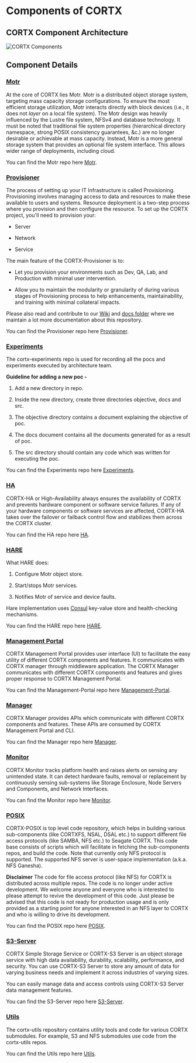 # Components of CORTX

## CORTX Component Architecture

![CORTX Components](https://user-images.githubusercontent.com/23244853/114573702-82d1f480-9c70-11eb-990c-8e3d8bddb256.jpg)

## Component Details

### [Motr](https://github.com/seagate/cortx-motr)

At the core of CORTX lies Motr. Motr is a distributed object storage system, targeting mass capacity storage configurations. 
To ensure the most efficient storage utilization, Motr interacts directly with block devices (i.e., it does not _layer_ on a local file system).
The Motr design was heavily influenced by the Lustre file system, NFSv4 and database technology. It must be noted that traditional file system properties 
(hierarchical directory namespace, strong POSIX consistency guarantees, &c.) are no longer desirable or achievable at mass capacity. Instead, Motr is a more
general storage system that provides an optional file system interface. This allows wider range of deployments, including cloud.

You can find the Motr repo here [Motr](https://github.com/Seagate/cortx-motr).

### [Provisioner](https://github.com/Seagate/cortx-prvsnr)

The process of setting up your IT Infrastructure is called Provisioning. Provisioning involves managing access to data and resources 
to make these available to users and systems. Resource deployment is a two-step process where you provision and then configure the resource.
To set up the CORTX project, you'll need to provision your: 

   - Server 

   - Network 

   - Service 

The main feature of the CORTX-Provisioner is to: 

   - Let you provision your environments such as Dev, QA, Lab, and Production with minimal user intervention. 

   - Allow you to maintain the modularity or granularity of during various stages of Provisioning process to help enhancements, maintainability, and training with minimal 
   collateral impacts. 

Please also read and contribute to our [Wiki](https://github.com/Seagate/cortx-prvsnr/wiki) and [docs folder](https://github.com/Seagate/cortx-prvsnr/tree/pre-cortx-1.0/docs)
where we maintain a lot more documentation about this repository. 

You can find the Provisioner repo here [Provisioner](https://github.com/Seagate/cortx-prvsnr).

### [Experiments](https://github.com/Seagate/cortx-experiments)

The cortx-experiments repo is used for recording all the pocs and experiments executed by architecture team. 

**Guideline for adding a new poc -**

1. Add a new directory in repo. 

1. Inside the new directory, create three directories objective, docs and src. 

1. The objective directory contains a document explaining the objective of poc. 

1. The docs document contains all the documents generated for as a result of poc. 

1. The src directory should contain any code which was written for executing the poc. 

You can find the Experiments repo here [Experiments](https://github.com/Seagate/cortx-experiments).
 
### [HA](https://github.com/Seagate/cortx-ha/)

CORTX-HA or High-Availability always ensures the availability of CORTX and prevents hardware component or software service failures. If any of your hardware components 
or software services are affected, CORTX-HA takes over the failover or failback control flow and stabilizes them across the CORTX cluster. 

You can find the HA repo here [HA](https://github.com/Seagate/cortx-ha).

### [HARE](https://github.com/Seagate/cortx-hare/)

What HARE does: 

1. Configure Motr object store. 

1. Start/stops Motr services. 

1. Notifies Motr of service and device faults. 

Hare implementation uses [Consul](https://www.consul.io/) key-value store and health-checking mechanisms.

You can find the HARE repo here [HARE](https://github.com/Seagate/cortx-hare).

### [Management Portal](https://github.com/Seagate/cortx-management-portal)

CORTX Management Portal provides user interface (UI) to facilitate the easy utility of different CORTX components and features.
It communicates with CORTX manager through middleware application. The CORTX Manager communicates with different CORTX components 
and features and gives proper response to CORTX Management Portal. 

You can find the Management-Portal repo here [Management-Portal](https://github.com/Seagate/cortx-management-portal).

### [Manager](https://github.com/Seagate/cortx-manager)

CORTX Manager provides APIs which communicate with different CORTX components and features. These APIs are consumed by CORTX Management Portal and CLI.

You can find the Manager repo here [Manager](https://github.com/Seagate/cortx-manager).

### [Monitor](https://github.com/Seagate/cortx-monitor)

CORTX Monitor tracks platform health and raises alerts on sensing any unintended state. It can detect hardware faults, removal or replacement by continuously
sensing sub-systems like Storage Enclosure, Node Servers and Components, and Network Interfaces.

You can find the Monitor repo here [Monitor](https://github.com/Seagate/cortx-monitor).

### [POSIX](https://github.com/Seagate/cortx-posix)

CORTX-POSIX is top level code repository, which helps in building various sub-components (like CORTXFS, NSAL, DSAL etc.) to support different file access protocols 
(like SAMBA, NFS etc.) to Seagate CORTX. This code base consists of scripts which will facilitate in fetching the sub-components repos, and build the code. Note that 
currently only NFS protocol is supported. The supported NFS server is user-space implementation (a.k.a. NFS Ganesha). 

**Disclaimer** 
The code for file access protocol (like NFS) for CORTX is distributed across multiple repos. The code is no longer under active development. We welcome anyone and 
everyone who is interested to please attempt to revive the development of this code. Just please be advised that this code is not ready for production usage and is 
only provided as a starting point for anyone interested in an NFS layer to CORTX and who is willing to drive its development. 

You can find the POSIX repo here [POSIX](https://github.com/Seagate/cortx-posix).

### [S3-Server](https://github.com/Seagate/cortx-s3server)

CORTX Simple Storage Service or CORTX-S3 Server is an object storage service with high data availability, durability, scalability, performance, and security. 
You can use CORTX-S3 Server to store any amount of data for varying business needs and implement it across industries of varying sizes. 

You can easily manage data and access controls using CORTX-S3 Server data management features. 

You can find the S3-Server repo here [S3-Server](https://github.com/Seagate/cortx-s3server).

### [Utils](https://github.com/Seagate/cortx-utils)

The cortx-utils repository contains utility tools and code for various CORTX submodules. For example, S3 and NFS submodules use code from the cortx-utils repos. 

You can find the Utils repo here [Utils](https://github.com/Seagate/cortx-utils).
